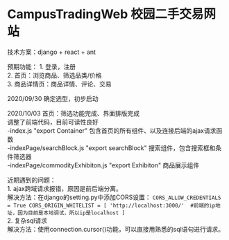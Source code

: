 # CampusTradingWeb 校园二手交易网站

技术方案：django + react + ant

预期功能：
	1. 登录，注册  
	2. 首页：浏览商品、筛选品类/价格  
	3. 商品详情页：商品详情、评论、交易  

2020/09/30 确定选型，初步启动

2020/10/03 首页：筛选功能完成、界面排版完成  
调整了前端代码，目前可读性良好  
	-index.js "export Container" 包含首页的所有组件、以及连接后端的ajax请求函数  
	-indexPage/searchBlock.js "export searchBlock" 搜索组件，包含搜索框和条件筛选器  
	-indexPage/commodityExhibiton.js "export Exhibiton" 商品展示组件  
  
近期遇到的问题：  
	1. ajax跨域请求报错，原因是前后端分离。   
	解决方法：在django的setting.py中添加CORS设置： 
	```
		CORS_ALLOW_CREDENTIALS = True
		CORS_ORIGIN_WHITELIST = [
		'http://localhost:3000/'  #前端的ip地址，因为目前是本地调试，所以ip是localhost
		]
	```  
	2. 复杂sql请求  
	解决方法：使用connection.cursor()功能，可以直接用熟悉的sql语句进行请求。  